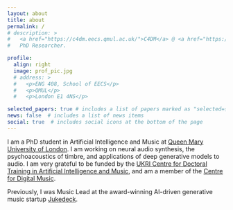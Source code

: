 ```yaml
---
layout: about
title: about
permalink: /
# description: >
#   <a href="https://c4dm.eecs.qmul.ac.uk/">C4DM</a> @ <a href="https://www.qmul.ac.uk/">QMUL</a>.
#   PhD Researcher.

profile:
  align: right
  image: prof_pic.jpg
  # address: >
  #   <p>ENG 408, School of EECS</p>
  #   <p>QMUL</p>
  #   <p>London E1 4NS</p>

selected_papers: true # includes a list of papers marked as "selected={true}"
news: false  # includes a list of news items
social: true  # includes social icons at the bottom of the page
---
```


I am a PhD student in Artificial Intelligence and Music at [Queen Mary University of London](https://www.qmul.ac.uk).
I am working on neural audio synthesis, the psychoacoustics of timbre, and applications of deep generative models to audio.
I am very grateful to be funded by the [UKRI Centre for Doctoral Training in Artificial Intelligence and Music](https://www.aim.qmul.ac.uk/),
and am a member of the [Centre for Digital Music](https://c4dm.eecs.qmul.ac.uk/).

Previously, I was Music Lead at the award-winning AI-driven generative music startup [Jukedeck](https://www.linkedin.com/company/jukedeck/about/).
